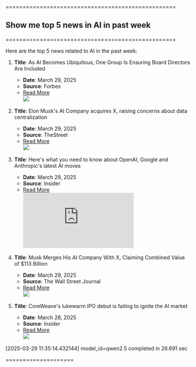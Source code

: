 

==================================================

 ## Show me top 5 news in AI in past week 


==================================================

Here are the top 5 news related to AI in the past week:

1. **Title**: As AI Becomes Ubiquitous, One Group Is Ensuring Board Directors Are Included  
   - **Date**: March 29, 2025  
   - **Source**: Forbes  
   - [Read More](https://www.forbes.com/sites/dougmelville/2025/03/29/as-ai-becomes-ubiquitous-one-group-is-ensuring-board-directors-are-included/)  
   ![](https://imageio.forbes.com/specials-images/imageserve/67dbc92e799de0ec46adec67/0x0.jpg?format=jpg&height=900&width=1600&fit=bounds)

2. **Title**: Elon Musk's AI Company acquires X, raising concerns about data centralization  
   - **Date**: March 29, 2025  
   - **Source**: TheStreet  
   - [Read More](https://www.thestreet.com/crypto/markets/elon-musks-xai-acquires-x-raising-concerns-about-data-centralization)  
   ![](https://www.thestreet.com/.image/t_share/MjEzODI3NzI0NjAxNDY4MzY3/elon-musk.jpg)

3. **Title**: Here's what you need to know about OpenAI, Google and Anthropic's latest AI moves  
   - **Date**: March 29, 2025  
   - **Source**: Insider  
   - [Read More](https://www.msn.com/en-ca/news/technology/here-s-what-you-need-to-know-about-openai-google-and-anthropic-s-latest-ai-moves/ar-AA1BTfTl)  
   ![](https://img-s-msn-com.akamaized.net/tenant/amp/entityid/AA1BTdxK.img?w=1024&h=768&m=4&q=75)

4. **Title**: Musk Merges His AI Company With X, Claiming Combined Value of $113 Billion  
   - **Date**: March 29, 2025  
   - **Source**: The Wall Street Journal  
   - [Read More](https://www.wsj.com/tech/musk-merges-his-ai-company-with-x-claiming-combined-valuation-of-113-billion-4a8f2263)  
   ![](https://images.wsj.net/im-98665251/social)

5. **Title**: CoreWeave's lukewarm IPO debut is failing to ignite the AI market  
   - **Date**: March 28, 2025  
   - **Source**: Insider  
   - [Read More](https://www.businessinsider.com/coreweave-ipo-stock-price-crwv-ai-nvidia-tech-stocks-2025-3)  
   ![](https://i.insider.com/67e6b588b8b41a9673fbfc46?width=1200&format=jpeg)

[2025-03-29 11:35:14.432144] model_id=qwen2.5 completed in 26.691 sec

====================

